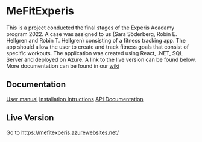 # MeFitExperis
This is a project conducted the final stages of the Experis Acadamy program 2022. A case was assigned to us (Sara Söderberg, Robin E. Hellgren and Robin T. Hellgren) consisting of a fitness tracking app. The app should allow the user to create and track fitness goals that consist of specific workouts. The application was created using React, .NET, SQL Server and deployed on Azure. A link to the live version can be found below. More documentation can be found in our  [wiki](https://github.com/RobinHellgren/MeFitExperis/wiki)

## Documentation
[User manual](https://github.com/RobinHellgren/MeFitExperis/wiki/UserManual)
[Installation Intructions](https://github.com/RobinHellgren/MeFitExperis/wiki/InstallationInstructions)
[API Documentation](https://github.com/RobinHellgren/MeFitExperis/wiki/ApiDocumentation)

## Live Version
Go to https://mefitexperis.azurewebsites.net/


